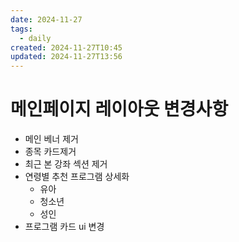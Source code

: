 ```yaml
---
date: 2024-11-27
tags:
  - daily
created: 2024-11-27T10:45
updated: 2024-11-27T13:56
---
```

# 메인페이지 레이아웃 변경사항
- 메인 베너 제거
- 종목 카드제거
- 최근 본 강좌 섹션 제거
- 연령별 추천 프로그램 상세화
	- 유아
	- 청소년
	- 성인
- 프로그램 카드 ui 변경
